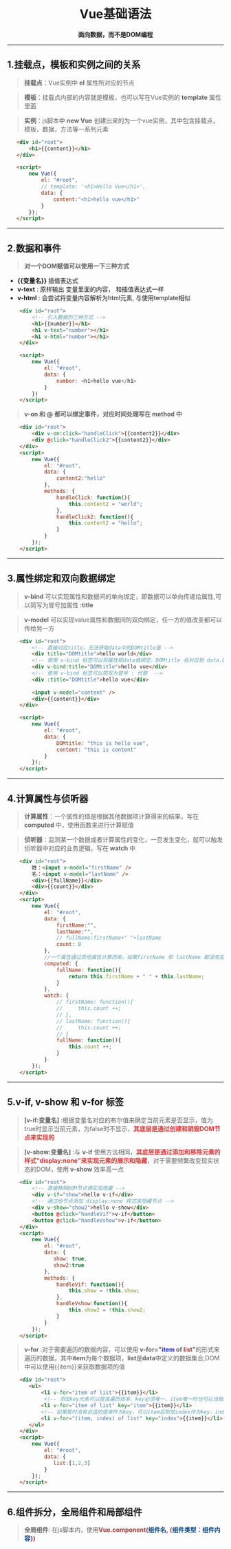 # <center>__Vue基础语法__</center>
<center><strong>面向数据，而不是DOM编程</strong></center>

---
## __1.挂载点，模板和实例之间的关系__

> <strong>挂载点</strong>：Vue实例中 <strong>el</strong> 属性所对应的节点

><strong>模板</strong>：挂载点内部的内容就是模板，也可以写在Vue实例的 <strong>template</strong> 属性里面

><strong>实例</strong>：js脚本中 <strong>new Vue</strong> 创建出来的为一个vue实例，其中包含挂载点，模板，数据，方法等一系列元素
 ```html
    <div id="root">
        <h1>{{content}}</h1>
    </div>

    <script>
        new Vue({
            el: "#root",
            // template: '<h1>Hello Vue</h1>',
            data: {
                content:"<h1>hello vue</h1>"
            }
        });
    </script>
```
---
## __2.数据和事件__
>__对一个DOM赋值可以使用一下三种方式__
* <strong>{{变量名}} </strong>插值表达式
* <strong>v-text</strong> : 原样输出 变量里面的内容， 和插值表达式一样
* <strong>v-html</strong> : 会尝试将变量内容解析为html元素, 与使用template相似
``` html
    <div id="root">
        <!-- 引入数据的三种方式 -->
        <h1>{{number}}</h1>
        <h1 v-text="number"></h1>
        <h1 v-html="number"></h1>
    </div>

    <script>
        new Vue({
            el: "#root",
            data: {
                number: <h1>hello vue</h1>
            }
        })
    </script>
```
>__v-on 和 @ 都可以绑定事件，对应时间处理写在 method 中__
```html
    <div id="root">
        <div v-on:click="handleClick">{{content2}}</div>
        <div @click="handleClick2">{{content2}}</div>
    </div>
    <script>
        new Vue({
            el: "#root",
            data: {               
                content2:"hello"
            },
            methods: {
                handleClick: function(){
                    this.content2 = "world";
                },
                handleClick2: function(){
                    this.content2 = "hello";
                }
            }
        });
    </script>
```
---
## __3.属性绑定和双向数据绑定__
><strong>v-bind</strong> 可以实现属性和数据间的单向绑定，即数据可以单向传递给属性,可以简写为冒号加属性<strong>  :title</strong> 

><strong>v-model</strong> 可以实现value属性和数据间的双向绑定，任一方的值改变都可以传给另一方
```html
    <div id="root">
        <!-- 直接对应title，无法获取data中的DOMtitle值 -->
        <div title="DOMtitle">hello world</div>
        <!-- 使用 v-bind 标签可以将属性和data值绑定，DOMtitle 会对应到 data.DOMtitle  -->
        <div v-bind:title="DOMtitle">hello vue</div>
        <!-- 使用 v-bind 标签可以简写为冒号 : 代替  -->
        <div :title="DOMtitle">hello vue</div>
        
        <input v-model="content" />
        <div>{{content}}</div>
    </div>

    <script>
        new Vue({
            el: "#root",
            data: {
                DOMtitle: "this is hello vue",
                content: "this is content"
            }
        });
    </script>
```
---
## __4.计算属性与侦听器__
><strong>计算属性</strong>：一个属性的值是根据其他数据项计算得来的结果，写在<strong> computed </strong>中，使用函数来进行计算赋值

><strong>侦听器</strong>：监测某一个数据或者计算属性的变化，一旦发生变化，就可以触发侦听器中对应的业务逻辑，写在<strong> watch </strong>中
```html
    <div id="root">
        姓：<input v-model="firstName" />
        名：<input v-model="lastName" />
        <div>{{fullName}}</div>
        <div>{{count}}</div>
    </div>
    <script>
        new Vue({
            el: "#root",
            data: {
                firstName:"",
                lastName:"",
                // fullName:firstName+" "+lastName
                count: 0
            },
            //一个属性通过其他属性计算而来，如果firstName 和 lastName 都没改变，则会使用上一次计算的值
            computed: {
                fullName: function(){
                    return this.firstName + " " + this.lastName;
                }
            },
            watch: {
                // firstName: function(){
                //     this.count ++;
                // },
                // lastName: function(){
                //     this.count ++;
                // }
                fullName: function(){
                    this.count ++;
                }
            }
        });
    </script>
```
---
## __5.v-if, v-show 和 v-for 标签__
><strong>[v-if:变量名]</strong> :根据变量名对应的布尔值来确定当前元素是否显示，值为true时显示当前元素，为false时不显示，<font style="color:#d93737"><strong>其底层是通过创建和销毁DOM节点来实现的</strong></font>

><strong>[v-show:变量名]</strong> :与 <strong>v-if</strong> 使用方法相同，<font style="color:#d93737"><strong>其底层是通过添加和移除元素的样式"display:none"来实现元素的展示和隐藏</strong></font>，对于需要频繁改变现实状态的DOM，使用<strong> v-show </strong>效率高一点
```html
    <div id="root">
        <!-- 直接移除DOM节点俩实现隐藏 -->
        <div v-if="show">hello v-if</div>
        <!-- 通过给节点添加 display:none 样式来隐藏节点 -->
        <div v-show="show2">hello v-show</div>
        <button @click="handleVif">v-if</button>
        <button @click="handleVshow">v-if</button>
    </div>
    <script>
        new Vue({
            el: "#root",
            data: {
               show: true,
               show2:true
            },
            methods: {
                handleVif: function(){
                    this.show = !this.show;
                },
                handleVshow:function(){
                    this.show2 = !this.show2;
                }
            }
        });
    </script>
```
><strong> v-for </strong> :对于需要遍历的数据内容，可以使用<strong> v-for="<font style="color:#1c26f0">item</font>  of <font style="color:#aa3939">list</font>"</strong>的形式来遍历的数据，其中<strong>item</strong>为每个数据项，<strong>list</strong>是<strong>data</strong>中定义的数据集合,DOM中可以使用{{item}}来获取数据项的值
```html
    <div id="root">
       <ul>
           <li v-for="item of list">{{item}}</li>
            <!-- 添加key元素可以提高遍历效率，key必须唯一，item唯一时也可以当做key -->
           <li v-for="item of list" key="item">{{item}}</li>
           <!-- 如果暂时没有合适的值来作为key，可以item后附加index作为key，index是自动生成的唯一序列 -->
           <li v-for="(item, index) of list" key="index">{{item}}</li>
       </ul>
    </div>
    <script>
        new Vue({
            el: "#root",
            data: {
               list:[1,2,3]
            }
        });
    </script>
```
---
## __6.组件拆分，全局组件和局部组件__
>__全局组件__: 在js脚本内，使用<strong><font color='#aa3939'>Vue.component(<font color=#004080>组件名</font>, {<font color=#004080>组件类型</font>：<font color=#004080>组件内容</font>})</font></strong>